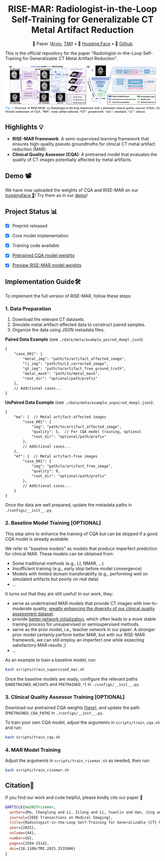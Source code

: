 <div align="center">
<h1>
  RISE-MAR: Radiologist-in-the-Loop Self-Training for Generalizable CT Metal Artifact Reduction
</h1>
</div>

<p align="center">
📝 Paper (<a href="https://arxiv.org/abs/2501.15610">Arxiv</a>, <a href="https://ieeexplore.ieee.org/document/10857416" target="_blank">TMI</a>) • 🤗 <a href="https://huggingface.co/massaki75/RISE-MAR/tree/main" target="_blank">Hugging Face</a> • 🧩 <a href="https://github.com/Masaaki-75/rise-mar" target="_blank">Github</a>
</p>

This is the official repository for the paper "Radiologist-in-the-Loop Self-Training for Generalizable CT Metal Artifact Reduction". 

![](./figs/overview.png)

## Highlights 💡
- **RISE-MAR Framework**: A semi-supervised learning framework that ensures high-quality pseudo groundtruths for clinical CT metal artifact reduction (MAR).
- **Clinical Quality Assessor (CQA)**: A pretrained model that evaluates the quality of CT images potentially affected by metal artifacts.

## Demo 📽
We have now uploaded the weights of CQA and RISE-MAR on our [huggingface 🤗](https://huggingface.co/massaki75/RISE-MAR/tree/main)! Try them as in our [demo](https://github.com/Masaaki-75/rise-mar/blob/main/demo.ipynb)!


## Project Status 📊
- [x] Preprint released
- [x] Core model implementation
- [x] Training code available
- [x] [Pretrained CQA model weights](https://huggingface.co/massaki75/RISE-MAR/tree/main)
- [x] [Preview RISE-MAR model weights](https://huggingface.co/massaki75/RISE-MAR/tree/main)


## Implementation Guide🛠️
To implement the full version of RISE-MAR, follow these steps:


### 1. Data Preparation
1. Download the relevant CT datasets.
2. Simulate metal artifact-affected data to construct paired samples.
3. Organize the data using JSON metadata files.

**Paired Data Example** (see `./data/meta/example_paired_deepl.json`):
```jsonc
{
    "case_001": {
        "metal_img": "path/to/artifact_affected_image",
        "li_img": "path/to/LI_corrected_image",
        "gt_img": "path/to/artifact_free_ground_truth",
        "metal_mask": "path/to/metal_mask",
        "root_dir": "optional/path/prefix" 
    },
    // Additional cases...
}
```

**UnPaired Data Example** (see `./data/meta/example_unpaired_deepl.json`):
```jsonc
{
    "ma": {  // Metal artifact-affected images
        "case_001": {
            "img": "path/to/artifact_affected_image",
            "quality": 5,  // For CQA model training, optional
            "root_dir": "optional/path/prefix"
        },
        // Additional cases...
    },
    "mf": {  // Metal artifact-free images
        "case_001": {
            "img": "path/to/artifact_free_image",
            "quality": 9,
            "root_dir": "optional/path/prefix"
        },
        // Additional cases...
    }
}
```

Once the data are well prepared, update the metadata paths in `./configs/__init__.py`.


### 2. Baseline Model Training [OPTIONAL]
This step aims to enhance the training of CQA but can be skipped if a good CQA model is already available.

We refer to "baseline models" as models that produce imperfect prediction for clinical MAR. These models can be obtained from: 
- Some traditional methods (e.g., LI, NMAR, ...)
- Insufficient training (e.g., early stop before model convergence)
- Models with limited domain transferability (e.g., performing well on simulated artifacts but poorly on real data)
- ...

It turns out that they are still useful! In our work, they:
- serve as undertrained MAR models that provide CT images with low-to-moderate quality, <u>greatly enhancing the diversity of our clinical quality assessment dataset</u>.
- provide <u>better network initialization</u>, which often leads to a more stable training process for unsupervised or semisupervised methods.
- serve as the prior model, i.e., teacher network in our paper. A stronger prior model certainly perform better MAR, but with our RISE-MAR framework, we can still employ an imperfect one while expecting satisfactory MAR results ;) 
- ...

As an example to train a baseline model, run:
```sh
bash scripts/train_supervised_mar.sh
```
Once the baseline models are ready, configure the relevant paths (`UNDETRAINED_WEIGHTS` and `PRETRAINED_*`) in `./configs/__init__.py`.


### 3. Clinical Quality Assessor Training [OPTIONAL]
Download our pretrained CQA weights [[here](https://github.com/Masaaki-75/rise-mar/releases/tag/v0.1)], and update the path (`PRETRAINED_CQA_PATH`) in `./configs/__init__.py`.

To train your own CQA model, adjust the arguments in `scripts/train_cqa.sh` and run:
```sh
bash scripts/train_cqa.sh
```



### 4. MAR Model Training
Adjust the arguments in `scripts/train_risemar.sh` as needed, then run:
```sh
bash scripts/train_risemar.sh
```


## Citation📄
If you find our work and code helpful, please kindly cite our paper :blue_heart:

```bibtex
@ARTICLE{ma2025risemar,
  author={Ma, Chenglong and Li, Zilong and Li, Yuanlin and Han, Jing and Zhang, Junping and Zhang, Yi and Liu, Jiannan and Shan, Hongming},
  journal={IEEE Transactions on Medical Imaging}, 
  title={Radiologist-in-the-Loop Self-Training for Generalizable {CT} Metal Artifact Reduction}, 
  year={2025},
  volume={44},
  number={6},
  pages={2504-2514},
  doi={10.1109/TMI.2025.3535906}
}
```
